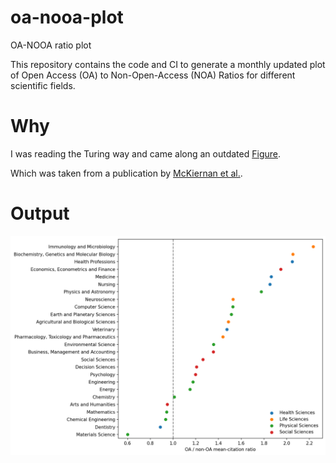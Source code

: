 # oa-nooa-plot
OA-NOOA ratio plot

This repository contains the code and CI to generate a monthly updated plot of Open Access (OA) to Non-Open-Access (NOA) Ratios for different scientific fields.

# Why

I was reading the Turing way and came along an outdated [Figure](https://book.the-turing-way.org/build/open-access-citation-62511e34ee086f9e4891405dfbcb615c.jpg).

Which was taken from a publication by [McKiernan et al.](https://doi.org/10.7554/eLife.16800).


# Output

![](output/OSvsNOA.png)
